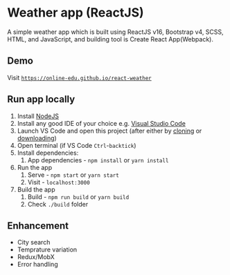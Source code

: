# Weather app (ReactJS)

A simple weather app which is built using ReactJS v16, Bootstrap v4, SCSS, HTML, and JavaScript, and building tool is Create React App(Webpack).

## Demo

Visit [`https://online-edu.github.io/react-weather`](https://online-edu.github.io/react-weather)

## Run app locally

1.  Install [NodeJS](https://nodejs.org/en/download/)
1.  Install any good IDE of your choice e.g. [Visual Studio Code](https://code.visualstudio.com/)
1.  Launch VS Code and open this project (after either by [cloning](https://github.com/online-edu/react-weather.git) or [downloading](https://github.com/online-edu/react-norris/archive/weather.zip))
1.  Open terminal (if VS Code `Ctrl`-`backtick`)
1.  Install dependencies:
    1.  App dependencies - `npm install` or `yarn install`
1.  Run the app
    1.  Serve - `npm start` or `yarn start`
    2.  Visit - `localhost:3000`
1.  Build the app
    1.  Build - `npm run build` or `yarn build`
    2.  Check `./build` folder

## Enhancement

- City search
- Temprature variation
- Redux/MobX
- Error handling
